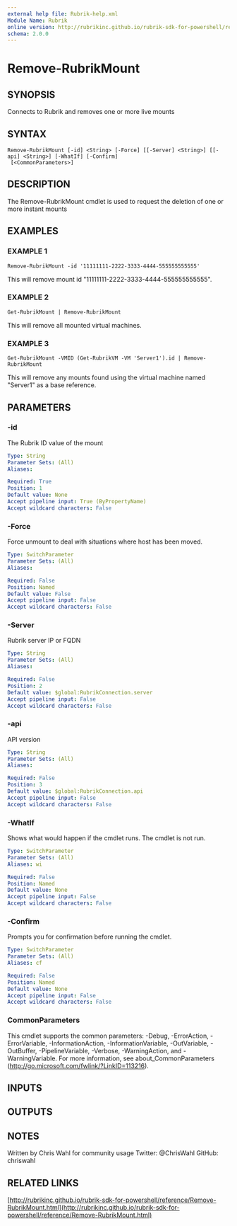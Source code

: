 ```yaml
---
external help file: Rubrik-help.xml
Module Name: Rubrik
online version: http://rubrikinc.github.io/rubrik-sdk-for-powershell/reference/Remove-RubrikMount.html
schema: 2.0.0
---
```


# Remove-RubrikMount

## SYNOPSIS
Connects to Rubrik and removes one or more live mounts

## SYNTAX

```
Remove-RubrikMount [-id] <String> [-Force] [[-Server] <String>] [[-api] <String>] [-WhatIf] [-Confirm]
 [<CommonParameters>]
```

## DESCRIPTION
The Remove-RubrikMount cmdlet is used to request the deletion of one or more instant mounts

## EXAMPLES

### EXAMPLE 1
```
Remove-RubrikMount -id '11111111-2222-3333-4444-555555555555'
```

This will remove mount id "11111111-2222-3333-4444-555555555555".

### EXAMPLE 2
```
Get-RubrikMount | Remove-RubrikMount
```

This will remove all mounted virtual machines.

### EXAMPLE 3
```
Get-RubrikMount -VMID (Get-RubrikVM -VM 'Server1').id | Remove-RubrikMount
```

This will remove any mounts found using the virtual machine named "Server1" as a base reference.

## PARAMETERS

### -id
The Rubrik ID value of the mount

```yaml
Type: String
Parameter Sets: (All)
Aliases:

Required: True
Position: 1
Default value: None
Accept pipeline input: True (ByPropertyName)
Accept wildcard characters: False
```

### -Force
Force unmount to deal with situations where host has been moved.

```yaml
Type: SwitchParameter
Parameter Sets: (All)
Aliases:

Required: False
Position: Named
Default value: False
Accept pipeline input: False
Accept wildcard characters: False
```

### -Server
Rubrik server IP or FQDN

```yaml
Type: String
Parameter Sets: (All)
Aliases:

Required: False
Position: 2
Default value: $global:RubrikConnection.server
Accept pipeline input: False
Accept wildcard characters: False
```

### -api
API version

```yaml
Type: String
Parameter Sets: (All)
Aliases:

Required: False
Position: 3
Default value: $global:RubrikConnection.api
Accept pipeline input: False
Accept wildcard characters: False
```

### -WhatIf
Shows what would happen if the cmdlet runs.
The cmdlet is not run.

```yaml
Type: SwitchParameter
Parameter Sets: (All)
Aliases: wi

Required: False
Position: Named
Default value: None
Accept pipeline input: False
Accept wildcard characters: False
```

### -Confirm
Prompts you for confirmation before running the cmdlet.

```yaml
Type: SwitchParameter
Parameter Sets: (All)
Aliases: cf

Required: False
Position: Named
Default value: None
Accept pipeline input: False
Accept wildcard characters: False
```

### CommonParameters
This cmdlet supports the common parameters: -Debug, -ErrorAction, -ErrorVariable, -InformationAction, -InformationVariable, -OutVariable, -OutBuffer, -PipelineVariable, -Verbose, -WarningAction, and -WarningVariable. For more information, see about_CommonParameters (http://go.microsoft.com/fwlink/?LinkID=113216).

## INPUTS

## OUTPUTS

## NOTES
Written by Chris Wahl for community usage
Twitter: @ChrisWahl
GitHub: chriswahl

## RELATED LINKS

[http://rubrikinc.github.io/rubrik-sdk-for-powershell/reference/Remove-RubrikMount.html](http://rubrikinc.github.io/rubrik-sdk-for-powershell/reference/Remove-RubrikMount.html)

